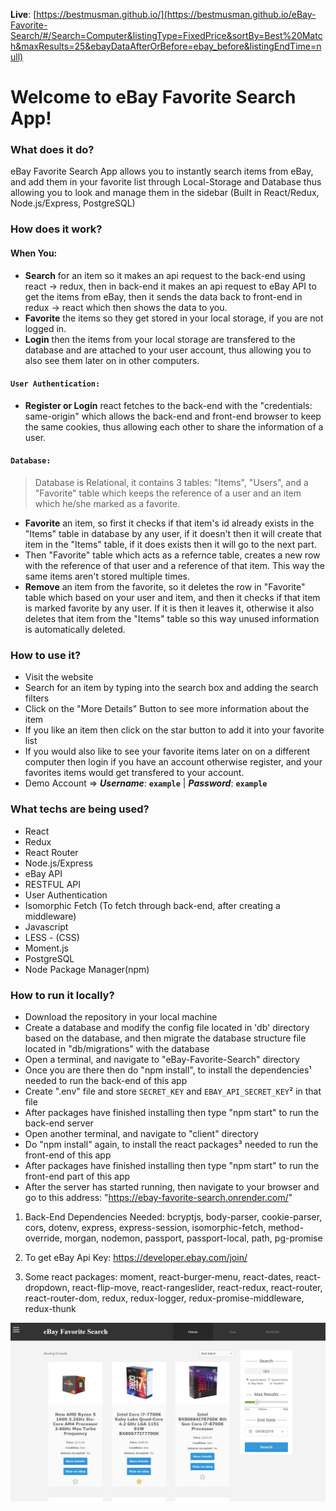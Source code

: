 
**Live**: [https://bestmusman.github.io/](https://bestmusman.github.io/eBay-Favorite-Search/#/Search=Computer&listingType=FixedPrice&sortBy=Best%20Match&maxResults=25&ebayDataAfterOrBefore=ebay_before&listingEndTime=null)

Welcome to eBay Favorite Search App!
=====================


### What does it do? 
eBay Favorite Search App allows you to instantly search items from eBay, and add them in your favorite list through Local-Storage and Database thus allowing you to look and manage them in the sidebar (Built in React/Redux, Node.js/Express, PostgreSQL)

### How does it work? 
#### When You:
- **Search** for an item so it makes an api request to the back-end using react -> redux, then in back-end it makes an api request to eBay API to get the items from eBay, then it sends the data back to front-end in redux -> react which then shows the data to you.
- **Favorite** the items so they get stored in your local storage, if you are not logged in.
- **Login** then the items from your local storage are transfered to the database and are attached to your user account, thus allowing you to also see them later on in other computers.
#### `User Authentication:`
- **Register or Login** react fetches to the back-end with the "credentials: same-origin" which allows the back-end and front-end browser to keep the same cookies, thus allowing each other to share the information of a user.
  
#### `Database:`
  >Database is Relational, it contains 3 tables: "Items", "Users", and a "Favorite" table which keeps the reference of a user and an item which he/she marked as a favorite.

 - **Favorite** an item, so first it checks if that item's id already exists in the "Items" table in database by any user, if it doesn't then it will create that item in the "Items" table, if it does exists then it will go to the next part.
- Then "Favorite" table which acts as a refernce table, creates a new row with the reference of that user and a reference of that item. This way the same items aren't stored multiple times.
- **Remove** an item from the favorite, so it deletes the row in "Favorite" table which based on your user and item, and then it checks if that item is marked favorite by any user. If it is then it leaves it, otherwise it also deletes that item from the "Items" table so this way unused information is automatically deleted.
                                            
### How to use it?
 - Visit the website
 - Search for an item by typing into the search box and adding the search filters 
 - Click on the "More Details" Button to see more information about the item
 - If you like an item then click on the star button to add it into your favorite list
 - If you would also like to see your favorite items later on on a different computer then login if you have an account otherwise register, and your favorites items would get transfered to your account.
 - Demo Account => ***Username***: **`example`** | ***Password***: **`example`**

### What techs are being used? 
 - React
 - Redux
 - React Router
 - Node.js/Express
 - eBay API
 - RESTFUL API
 - User Authentication
 - Isomorphic Fetch (To fetch through back-end, after creating a middleware)
 - Javascript
 - LESS - (CSS)
 - Moment.js 
 - PostgreSQL
 - Node Package Manager(npm)

### How to run it locally? 
 - Download the repository in your local machine
 - Create a database and modify the config file located in 'db' directory based on the database, and then migrate the database structure file located in "db/migrations" with the database
 - Open a terminal, and navigate to "eBay-Favorite-Search" directory
 - Once you are there then do "npm install", to install the dependencies¹ needed to run the back-end of this app
 - Create ".env" file and store `SECRET_KEY` and `EBAY_API_SECRET_KEY`² in that file
 - After packages have finished installing then type "npm start" to run the back-end server
 - Open another terminal, and navigate to "client" directory
 - Do "npm install" again, to install the react packages³ needed to run the front-end of this app
 - After packages have finished installing then type "npm start" to run the front-end part of this app
 - After the server has started running, then navigate to your browser and go to this address: "https://ebay-favorite-search.onrender.com/"

1) Back-End Dependencies Needed: bcryptjs, body-parser, cookie-parser, cors, dotenv, express, express-session, isomorphic-fetch, method-override, morgan, nodemon, passport, passport-local, path, pg-promise

2) To get eBay Api Key: https://developer.ebay.com/join/

3) Some react packages: moment, react-burger-menu, react-dates, react-dropdown, react-flip-move, react-rangeslider, react-redux, react-router, react-router-dom, redux, redux-logger, redux-promise-middleware, redux-thunk

  
 
 
![alt text](https://raw.githubusercontent.com/MUDev1994/eBay-Favorite-Search/master/client/src/images/screenshot.png)
